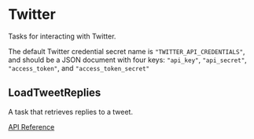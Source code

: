 # Twitter

Tasks for interacting with Twitter.

The default Twitter credential secret name is `"TWITTER_API_CREDENTIALS"`, and should be a JSON document with four keys: `"api_key"`, `"api_secret"`, `"access_token"`, and `"access_token_secret"`

## LoadTweetReplies <Badge text="task"/>

A task that retrieves replies to a tweet.

[API Reference](/api/latest/tasks/twitter.html#prefect-tasks-twitter-twitter-LoadTweetReplies)
